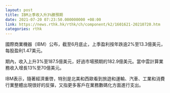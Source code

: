 ```yaml
---
layout: post
title: IBM上季收入升3%勝預期
date: 2021-07-20 07:23:50.000000000 +08:00
link: https://news.rthk.hk/rthk/ch/component/k2/1601621-20210720.htm
categories: rthk
---
```


國際商業機器（IBM）公布，截至6月底止，上季盈利按年跌逾2%至13.3億美元，每股盈利1.47美元。

期內，收入上升3%至187.5億美元，好過市場預期的182.9億美元。當中雲計算業務收入增長13%至70億美元。

IBM表示，隨著經濟重啓，特別是北美和西歐看到旅遊和運輸、汽車、工業和消費行業整體出現很好的反彈，又指更多客戶在業務數碼化方面進行支出。
